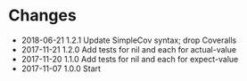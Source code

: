 # Changes

* 2018-06-21 1.2.1 Update SimpleCov syntax; drop Coveralls
* 2017-11-21 1.2.0 Add tests for nil and each for actual-value
* 2017-11-20 1.1.0 Add tests for nil and each for expect-value
* 2017-11-07 1.0.0 Start

